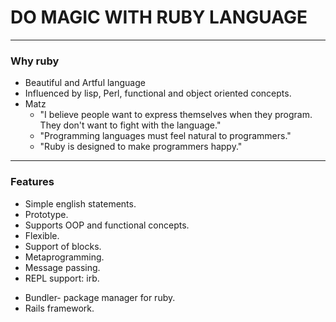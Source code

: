 # DO MAGIC WITH RUBY LANGUAGE
----

### Why ruby
* Beautiful and Artful language
* Influenced by lisp, Perl, functional and object oriented concepts.
* Matz
  - "I believe people want to express themselves when they program. They don't want to fight with the language."
  - "Programming languages must feel natural to programmers."
  - "Ruby is designed to make programmers happy."
----

### Features
  - Simple english statements.
  - Prototype.
  - Supports OOP and functional concepts.
  - Flexible.
  - Support of blocks.
  - Metaprogramming.
  - Message passing.
  - REPL support: irb.
* Bundler- package manager for ruby.
* Rails framework.
